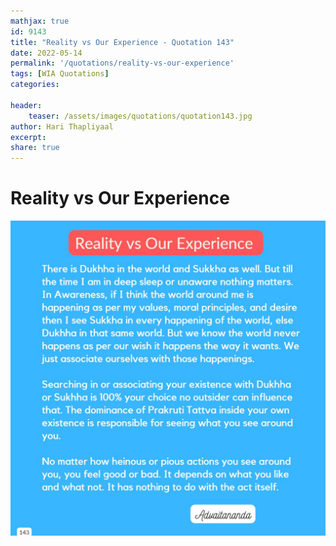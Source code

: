 ```yaml
---
mathjax: true
id: 9143
title: "Reality vs Our Experience - Quotation 143"
date: 2022-05-14
permalink: '/quotations/reality-vs-our-experience'
tags: [WIA Quotations] 
categories: 

header:
    teaser: /assets/images/quotations/quotation143.jpg
author: Hari Thapliyaal 
excerpt:
share: true 
---
```


# Reality vs Our Experience

![Reality vs Our Experience](/assets/images/quotations/quotation143.jpg)
